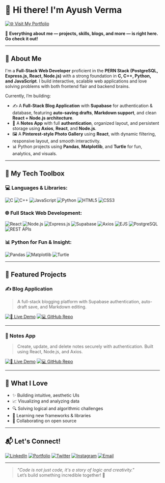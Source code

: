# 👋 Hi there! I'm Ayush Verma

[![🌐 Visit My Portfolio](https://img.shields.io/badge/-Visit%20My%20Portfolio-blueviolet?style=for-the-badge&logo=github&logoColor=white)](https://ayushverma2909.github.io/My-Portfolio/)

🎯 **Everything about me — projects, skills, blogs, and more — is right here. Go check it out!**

---

## 🚀 About Me

I'm a **Full-Stack Web Developer** proficient in the **PERN Stack (PostgreSQL, Express.js, React, Node.js)** with a strong foundation in **C, C++, Python, and JavaScript**. I build interactive, scalable web applications and love solving problems with both frontend flair and backend brains.

Currently, I’m building:

- ✍️ A **Full-Stack Blog Application** with **Supabase** for authentication & database, featuring **auto-saving drafts**, **Markdown support**, and clean **React + Node.js architecture**.
- 📝 A **Notes App** with full **authentication**, organized layout, and persistent storage using **Axios**, **React**, and **Node.js**.
- 🖼️ A **Pinterest-style Photo Gallery** using **React**, with dynamic filtering, responsive layout, and smooth interactivity.
- 📊 Python projects using **Pandas**, **Matplotlib**, and **Turtle** for fun, analytics, and visuals.

---

## 🧠 My Tech Toolbox

### 💻 Languages & Libraries:
![C](https://img.shields.io/badge/-C-blue?style=flat-square&logo=c)
![C++](https://img.shields.io/badge/-C++-00599C?style=flat-square&logo=c%2B%2B)
![JavaScript](https://img.shields.io/badge/-JavaScript-yellow?style=flat-square&logo=javascript)
![Python](https://img.shields.io/badge/-Python-3776AB?style=flat-square&logo=python)
![HTML5](https://img.shields.io/badge/-HTML5-E34F26?style=flat-square&logo=html5)
![CSS3](https://img.shields.io/badge/-CSS3-1572B6?style=flat-square&logo=css3)

### 🌐 Full Stack Web Development:
![React](https://img.shields.io/badge/-React-61DAFB?style=flat-square&logo=react)
![Node.js](https://img.shields.io/badge/-Node.js-339933?style=flat-square&logo=node.js)
![Express.js](https://img.shields.io/badge/-Express.js-000000?style=flat-square&logo=express)
![Supabase](https://img.shields.io/badge/-Supabase-3ECF8E?style=flat-square&logo=supabase)
![Axios](https://img.shields.io/badge/-Axios-5A29E4?style=flat-square&logo=axios)
![EJS](https://img.shields.io/badge/-EJS-FFBA00?style=flat-square&logo=javascript)
![PostgreSQL](https://img.shields.io/badge/-PostgreSQL-336791?style=flat-square&logo=postgresql)
![REST APIs](https://img.shields.io/badge/-REST%20API-FF6F00?style=flat-square&logo=api)

### 📊 Python for Fun & Insight:
![Pandas](https://img.shields.io/badge/-Pandas-150458?style=flat-square&logo=pandas)
![Matplotlib](https://img.shields.io/badge/-Matplotlib-11557C?style=flat-square&logo=plotly)
![Turtle](https://img.shields.io/badge/-Turtle%20Graphics-3DDC84?style=flat-square&logo=python)

---

## 📌 Featured Projects

### ✍️ Blog Application
> A full-stack blogging platform with Supabase authentication, auto-draft save, and Markdown editing.

[![🔗 Live Demo](https://img.shields.io/badge/-Live%20Demo-0E76A8?style=for-the-badge&logo=vercel&logoColor=white)](https://ayushverma2909.github.io/Blog-App/)
[![💻 GitHub Repo](https://img.shields.io/badge/-GitHub%20Repo-333?style=for-the-badge&logo=github&logoColor=white)](https://github.com/ayushverma2909/Blog-App)

---

### 📝 Notes App
> Create, update, and delete notes securely with authentication. Built using React, Node.js, and Axios.

[![🔗 Live Demo](https://img.shields.io/badge/-Live%20Demo-0E76A8?style=for-the-badge&logo=vercel&logoColor=white)](https://personal-notes-xi.vercel.app/)
[![💻 GitHub Repo](https://img.shields.io/badge/-GitHub%20Repo-333?style=for-the-badge&logo=github&logoColor=white)](https://github.com/ayushverma2909/Personal-Notes)
<!--
---

### 🖼️ Pinterest-style Gallery
> Responsive gallery with dynamic category filters and full-screen image view using React.

[![🔗 Live Demo](https://img.shields.io/badge/-Live%20Demo-0E76A8?style=for-the-badge&logo=vercel&logoColor=white)](https://your-gallery-live-link.com)
[![💻 GitHub Repo](https://img.shields.io/badge/-GitHub%20Repo-333?style=for-the-badge&logo=github&logoColor=white)](https://github.com/yourusername/photo-gallery)

---

### 📊 Python Visuals
> Explore beautiful charts, turtle graphics, and data analysis with Pandas & Matplotlib.

[![💻 GitHub Repo](https://img.shields.io/badge/-GitHub%20Repo-333?style=for-the-badge&logo=github&logoColor=white)](https://github.com/yourusername/python-visuals)
-->
---

## 🧩 What I Love
- ✨ Building intuitive, aesthetic UIs
- 📈 Visualizing and analyzing data
- 🔍 Solving logical and algorithmic challenges
- 🧠 Learning new frameworks & libraries
- 💬 Collaborating on open source

---

## 📬 Let's Connect!
[![LinkedIn](https://img.shields.io/badge/-LinkedIn-blue?style=for-the-badge&logo=linkedin&logoColor=white)](https://www.linkedin.com/in/ayush-verma-2b3a48341/)
[![Portfolio](https://img.shields.io/badge/-Portfolio-black?style=for-the-badge&logo=githubpages&logoColor=white)](https://ayushverma2909.github.io/My-Portfolio/)
[![Twitter](https://img.shields.io/badge/-Twitter-1DA1F2?style=for-the-badge&logo=twitter&logoColor=white)](https://twitter.com/yourusername)
[![Instagram](https://img.shields.io/badge/-Instagram-E4405F?style=for-the-badge&logo=instagram&logoColor=white)](https://instagram.com/yourusername)
[![Email](https://img.shields.io/badge/-Email-D14836?style=for-the-badge&logo=gmail&logoColor=white)](mailto:ayushv2909@gmail.com)

---

> *"Code is not just code, it's a story of logic and creativity."*  
Let’s build something incredible together! 🚀
